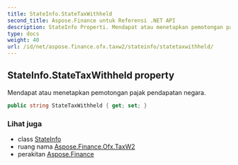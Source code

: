 ```yaml
---
title: StateInfo.StateTaxWithheld
second_title: Aspose.Finance untuk Referensi .NET API
description: StateInfo Properti. Mendapat atau menetapkan pemotongan pajak pendapatan negara.
type: docs
weight: 40
url: /id/net/aspose.finance.ofx.taxw2/stateinfo/statetaxwithheld/
---
```

## StateInfo.StateTaxWithheld property

Mendapat atau menetapkan pemotongan pajak pendapatan negara.

```csharp
public string StateTaxWithheld { get; set; }
```

### Lihat juga

* class [StateInfo](../)
* ruang nama [Aspose.Finance.Ofx.TaxW2](../../stateinfo/)
* perakitan [Aspose.Finance](../../../)


